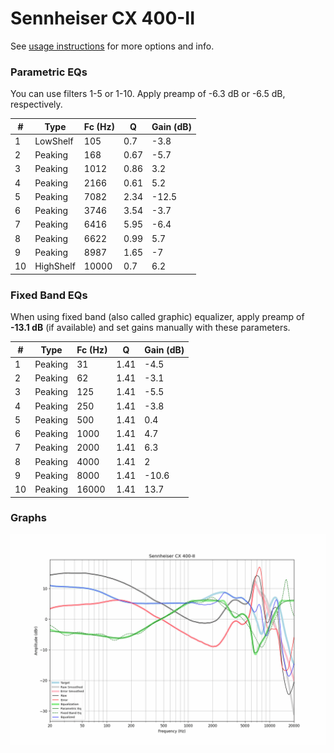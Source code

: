 # Sennheiser CX 400-II
See [usage instructions](https://github.com/jaakkopasanen/AutoEq#usage) for more options and info.

### Parametric EQs
You can use filters 1-5 or 1-10. Apply preamp of -6.3 dB or -6.5 dB, respectively.

|   # | Type      |   Fc (Hz) |    Q |   Gain (dB) |
|-----|-----------|-----------|------|-------------|
|   1 | LowShelf  |       105 | 0.7  |        -3.8 |
|   2 | Peaking   |       168 | 0.67 |        -5.7 |
|   3 | Peaking   |      1012 | 0.86 |         3.2 |
|   4 | Peaking   |      2166 | 0.61 |         5.2 |
|   5 | Peaking   |      7082 | 2.34 |       -12.5 |
|   6 | Peaking   |      3746 | 3.54 |        -3.7 |
|   7 | Peaking   |      6416 | 5.95 |        -6.4 |
|   8 | Peaking   |      6622 | 0.99 |         5.7 |
|   9 | Peaking   |      8987 | 1.65 |        -7   |
|  10 | HighShelf |     10000 | 0.7  |         6.2 |

### Fixed Band EQs
When using fixed band (also called graphic) equalizer, apply preamp of **-13.1 dB** (if available) and set gains manually with these parameters.

|   # | Type    |   Fc (Hz) |    Q |   Gain (dB) |
|-----|---------|-----------|------|-------------|
|   1 | Peaking |        31 | 1.41 |        -4.5 |
|   2 | Peaking |        62 | 1.41 |        -3.1 |
|   3 | Peaking |       125 | 1.41 |        -5.5 |
|   4 | Peaking |       250 | 1.41 |        -3.8 |
|   5 | Peaking |       500 | 1.41 |         0.4 |
|   6 | Peaking |      1000 | 1.41 |         4.7 |
|   7 | Peaking |      2000 | 1.41 |         6.3 |
|   8 | Peaking |      4000 | 1.41 |         2   |
|   9 | Peaking |      8000 | 1.41 |       -10.6 |
|  10 | Peaking |     16000 | 1.41 |        13.7 |

### Graphs
![](./Sennheiser%20CX%20400-II.png)
